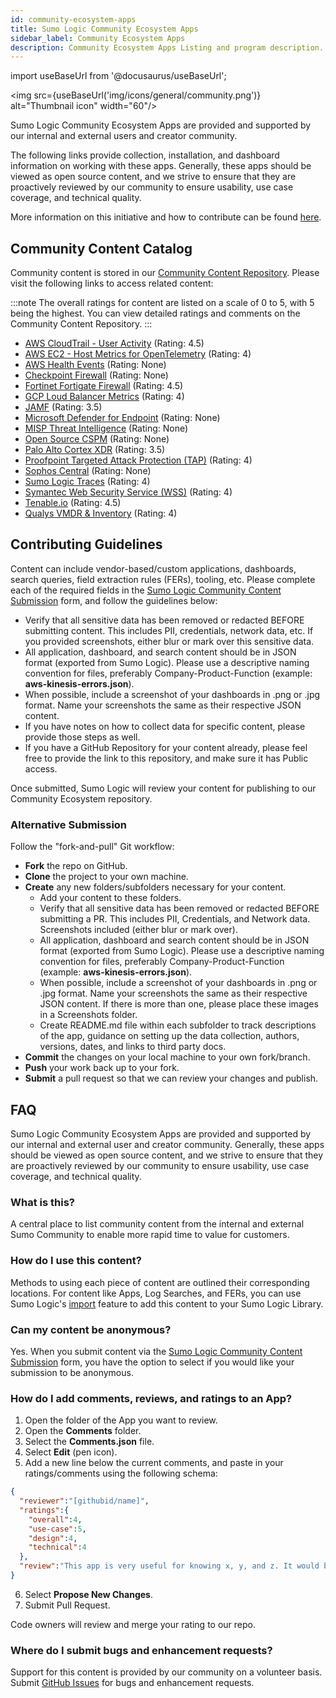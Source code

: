 ```yaml
---
id: community-ecosystem-apps
title: Sumo Logic Community Ecosystem Apps
sidebar_label: Community Ecosystem Apps
description: Community Ecosystem Apps Listing and program description.
---
```


import useBaseUrl from '@docusaurus/useBaseUrl';

<head>
  <meta name="robots" content="noindex" />
</head>

<img src={useBaseUrl('img/icons/general/community.png')} alt="Thumbnail icon" width="60"/>

Sumo Logic Community Ecosystem Apps are provided and supported by our internal and external users and creator community.

The following links provide collection, installation, and dashboard information on working with these apps. Generally, these apps should be viewed as open source content, and we strive to ensure that they are proactively reviewed by our community to ensure usability, use case coverage, and technical quality.

More information on this initiative and how to contribute can be found [here](#faq).

## Community Content Catalog

Community content is stored in our [Community Content Repository](https://github.com/SumoLogic/sumologic-content). Please visit the following links to access related content:

:::note
The overall ratings for content are listed on a scale of 0 to 5, with 5 being the highest. You can view detailed ratings and comments on the Community Content Repository.
:::

* [AWS CloudTrail - User Activity](https://github.com/SumoLogic/sumologic-content/tree/master/Amazon_Web_Services/AWS_CloudTrail) (Rating: 4.5)
* [AWS EC2 - Host Metrics for OpenTelemetry](https://github.com/SumoLogic/sumologic-content/tree/master/Amazon_Web_Services/AWS_EC2/Host_Metrics_OTEL) (Rating: 4)
* [AWS Health Events](https://github.com/SumoLogic/sumologic-content/tree/master/Amazon_Web_Services/AWS_Health) (Rating: None)
* [Checkpoint Firewall](https://github.com/SumoLogic/sumologic-content/tree/master/Checkpoint) (Rating: None)
* [Fortinet Fortigate Firewall](https://github.com/SumoLogic/sumologic-content/tree/master/Fortinet/Fortigate_Firewall) (Rating: 4.5)
* [GCP Loud Balancer Metrics](https://github.com/SumoLogic/sumologic-content/tree/master/GCP/Load_Balancer_Metrics) (Rating: 4)
* [JAMF](https://github.com/SumoLogic/sumologic-content/tree/master/JAMF) (Rating: 3.5)
* [Microsoft Defender for Endpoint](https://github.com/SumoLogic/sumologic-content/tree/master/Microsoft/Defender_4_EndPoint) (Rating: None)
* [MISP Threat Intelligence](https://github.com/SumoLogic/sumologic-content/tree/master/MISP) (Rating: None)
* [Open Source CSPM](https://github.com/SumoLogic/sumologic-content/tree/master/CSPM) (Rating: None)
* [Palo Alto Cortex XDR](https://github.com/SumoLogic/sumologic-content/tree/master/Palo_Alto_Networks/Cortex_XDR) (Rating: 3.5)
* [Proofpoint Targeted Attack Protection (TAP)](https://github.com/SumoLogic/sumologic-content/tree/master/Proofpoint/Proofpoint_TAP) (Rating: 4)
* [Sophos Central](https://github.com/SumoLogic/sumologic-content/tree/master/Sophos/Sophos-Central) (Rating: None)
* [Sumo Logic Traces](https://github.com/SumoLogic/sumologic-content/tree/master/Sumo_Logic_Native/Traces) (Rating: 4)
* [Symantec Web Security Service (WSS)](https://github.com/SumoLogic/sumologic-content/tree/master/Symantec/WSS) (Rating: 4)
* [Tenable.io](https://github.com/SumoLogic/sumologic-content/tree/master/Tenable/Tenable_IO) (Rating: 4.5)
* [Qualys VMDR & Inventory](https://github.com/SumoLogic/sumologic-content/tree/master/Qualys) (Rating: 4)


## Contributing Guidelines

Content can include vendor-based/custom applications, dashboards, search queries, field extraction rules (FERs), tooling, etc. Please complete each of the required fields in the [Sumo Logic Community Content Submission](https://forms.gle/KQBLBuMuUw85xtRi9) form, and follow the guidelines below:
- Verify that all sensitive data has been removed or redacted BEFORE submitting content. This includes PII, credentials, network data, etc. If you provided screenshots, either blur or mark over this sensitive data.
- All application, dashboard, and search content should be in JSON format (exported from Sumo Logic). Please use a descriptive naming convention for files, preferably Company-Product-Function (example: **aws-kinesis-errors.json**).
- When possible, include a screenshot of your dashboards in .png or .jpg format. Name your screenshots the same as their respective JSON content.
- If you have notes on how to collect data for specific content, please provide those steps as well.
- If you have a GitHub Repository for your content already, please feel free to provide the link to this repository, and make sure it has Public access.

Once submitted, Sumo Logic will review your content for publishing to our Community Ecosystem repository.

### Alternative Submission

Follow the "fork-and-pull" Git workflow:
- **Fork** the repo on GitHub.
- **Clone** the project to your own machine.
- **Create** any new folders/subfolders necessary for your content.
   - Add your content to these folders.
   - Verify that all sensitive data has been removed or redacted BEFORE submitting a PR. This includes PII, Credentials, and Network data. Screenshots included (either blur or mark over).
   - All application, dashboard and search content should be in JSON format (exported from Sumo Logic). Please use a descriptive naming convention for files, preferably Company-Product-Function (example: **aws-kinesis-errors.json**).
   - When possible, include a screenshot of your dashboards in .png or .jpg format. Name your screenshots the same as their respective JSON content. If there is more than one, please place these images in a Screenshots folder.
   - Create README.md file within each subfolder to track descriptions of the app, guidance on setting up the data collection, authors, versions, dates, and links to third party docs.
- **Commit** the changes on your local machine to your own fork/branch.
- **Push** your work back up to your fork.
- **Submit** a pull request so that we can review your changes and publish.


## FAQ

Sumo Logic Community Ecosystem Apps are provided and supported by our internal and external user and creator community. Generally, these apps should be viewed as open source content, and we strive to ensure that they are proactively reviewed by our community to ensure usability, use case coverage, and technical quality.

### What is this?

A central place to list community content from the internal and external Sumo Community to enable more rapid time to value for customers.

### How do I use this content?

Methods to using each piece of content are outlined their corresponding locations. For content like Apps, Log Searches, and FERs, you can use Sumo Logic's [import](/docs/get-started/library/#import-content) feature to add this content to your Sumo Logic Library.

### Can my content be anonymous?

Yes. When you submit content via the [Sumo Logic Community Content Submission](https://forms.gle/KQBLBuMuUw85xtRi9) form, you have the option to select if you would like your submission to be anonymous.

### How do I add comments, reviews, and ratings to an App?

1. Open the folder of the App you want to review.
2. Open the **Comments** folder.
3. Select the **Comments.json** file.
4. Select **Edit** (pen icon).
5. Add a new line below the current comments, and paste in your ratings/comments using the following schema:
  ```json
  {
    "reviewer":"[githubid/name]",
    "ratings":{
      "overall":4,
      "use-case":5,
      "design":4,
      "technical":4
    },
    "review":"This app is very useful for knowing x, y, and z. It would be great if the dashboards were broken out by use case instead of being one big dashboard."
  }
  ```
6. Select **Propose New Changes**.
7. Submit Pull Request.

Code owners will review and merge your rating to our repo.

### Where do I submit bugs and enhancement requests?

Support for this content is provided by our community on a volunteer basis. Submit [GitHub Issues](https://github.com/SumoLogic/sumologic-content/issues) for bugs and enhancement requests.
